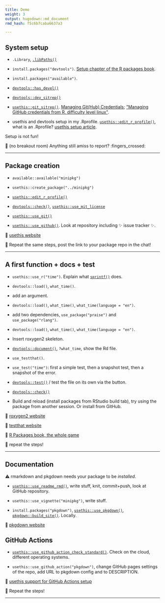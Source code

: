 ```yaml
---
title: Demo
weight: 3
output: hugodown::md_document
rmd_hash: f5c6b7caba6637a3

---
```


## System setup

-   `.Library`, [`.libPaths()`](https://rdrr.io/r/base/libPaths.html)

-   `install.packages("devtools")`. [Setup chapter of the R packages book](https://r-pkgs.org/setup.html).

-   `install.packages("available")`.

-   [`devtools::has_devel()`](https://r-lib.github.io/pkgbuild/reference/has_compiler.html)

-   [`devtools::dev_sitrep()`](https://devtools.r-lib.org/reference/dev_sitrep.html)

-   [`usethis::git_sitrep()`](https://usethis.r-lib.org/reference/git_sitrep.html). [Managing Git(Hub) Credentials](https://usethis.r-lib.org/articles/git-credentials.html); ["Managing GitHub credentials from R, difficulty level linux"](https://blog.djnavarro.net/posts/2021-08-08_git-credential-helpers/).

-   usethis and devtools setup in my .Rprofile. [`usethis::edit_r_profile()`](https://usethis.r-lib.org/reference/edit.html), what is an .Rprofile? [usethis setup article](https://usethis.r-lib.org/articles/articles/usethis-setup.html).

Setup is not fun!

:toolbox: (no breakout room) Anything still amiss to report? :fingers_crossed:

------------------------------------------------------------------------

## Package creation

-   `available::available("minipkg")`

-   `usethis::create_package("../minipkg")`

-   [`usethis::edit_r_profile()`](https://usethis.r-lib.org/reference/edit.html)

-   [`devtools::check()`](https://devtools.r-lib.org/reference/check.html), [`usethis::use_mit_license`](https://usethis.r-lib.org/reference/licenses.html)

-   [`usethis::use_git()`](https://usethis.r-lib.org/reference/use_git.html)

-   [`usethis::use_github()`](https://usethis.r-lib.org/reference/use_github.html). Look at repository including :sparkles: issue tracker :sparkles:.

:eyes: [usethis website](https://usethis.r-lib.org/)

:toolbox: Repeat the same steps, post the link to your package repo in the chat!

------------------------------------------------------------------------

## A first function + docs + test

-   `usethis::use_r("time")`. Explain what [`sprintf()`](https://rdrr.io/r/base/sprintf.html) does.

-   `devtools::load()`, `what_time()`.

-   add an argument.

-   `devtools::load()`, `what_time()`, `what_time(language = "en")`.

-   add two dependencies, `use_package("praise")` and `use_package("rlang")`.

-   `devtools::load()`, `what_time()`, `what_time(language = "en")`.

-   Insert roxygen2 skeleton.

-   [`devtools::document()`](https://devtools.r-lib.org/reference/document.html), `?what_time`, show the Rd file.

-   `use_testthat()`.

-   `use_test("time")`: first a simple test, then a snapshot test, then a snapshot of the error.

-   [`devtools::test()`](https://devtools.r-lib.org/reference/test.html) / test the file on its own via the button.

-   [`devtools::check()`](https://devtools.r-lib.org/reference/check.html)

-   Build and reload (install packages from RStudio build tab), try using the package from another session. Or install from GitHub.

:eyes: [roxygen2 website](https://roxygen2.r-lib.org/)

:eyes: [testthat website](https://testthat.r-lib.org/)

:eyes: [R Packages book, the whole game](https://r-pkgs.org/whole-game.html)

:toolbox: repeat the steps!

------------------------------------------------------------------------

## Documentation

:warning: rmarkdown and pkgdown needs your package to be *installed*.

-   [`usethis::use_readme_rmd()`](https://usethis.r-lib.org/reference/use_readme_rmd.html), write stuff, knit, commit+push, look at GitHub repository.

-   `usethis::use_vignette("minipkg")`, write stuff.

-   `install.packages("pkgdown")`, [`usethis::use_pkgdown()`](https://usethis.r-lib.org/reference/use_pkgdown.html), [`pkgdown::build_site()`](https://pkgdown.r-lib.org/reference/build_site.html). Locally.

:eyes: [pkgdown website](https://pkgdown.r-lib.org/)

## GitHub Actions

-   [`usethis::use_github_action_check_standard()`](https://usethis.r-lib.org/reference/github_actions.html). Check on the cloud, different operating systems.

-   `usethis::use_github_action("pkgdown")`, change GitHub pages settings of the repo, add URL to pkgdown config and to DESCRIPTION.

:eyes: [usethis support for GitHub Actions setup](https://usethis.r-lib.org/reference/github_actions.html)

:toolbox: Repeat the steps!

------------------------------------------------------------------------

